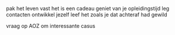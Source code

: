 pak het leven vast
het is een cadeau
geniet van je opleidingstijd
leg contacten
ontwikkel jezelf
leef het zoals je dat achteraf had gewild

vraag op AOZ om interessante casus
